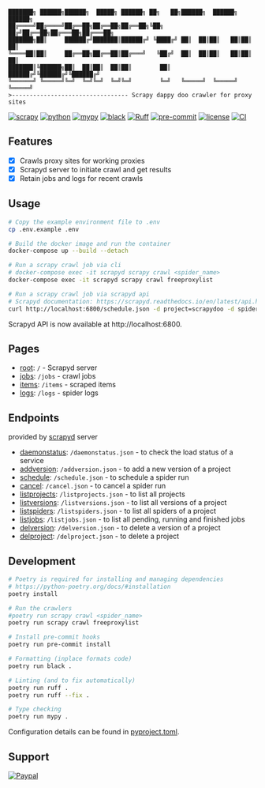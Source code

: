 ```text
███████╗ ██████╗██████╗  █████╗ ██████╗ ██╗   ██╗██████╗  ██████╗  ██████╗
██╔════╝██╔════╝██╔══██╗██╔══██╗██╔══██╗╚██╗ ██╔╝██╔══██╗██╔═══██╗██╔═══██╗
███████╗██║     ██████╔╝███████║██████╔╝ ╚████╔╝ ██║  ██║██║   ██║██║   ██║
╚════██║██║     ██╔══██╗██╔══██║██╔═══╝   ╚██╔╝  ██║  ██║██║   ██║██║   ██║
███████║╚██████╗██║  ██║██║  ██║██║        ██║   ██████╔╝╚██████╔╝╚██████╔╝
╚══════╝ ╚═════╝╚═╝  ╚═╝╚═╝  ╚═╝╚═╝        ╚═╝   ╚═════╝  ╚═════╝  ╚═════╝
>--------------------------------- Scrapy dappy doo crawler for proxy sites
```
[![scrapy](https://img.shields.io/badge/scrapy-2.11-%235fa839?style=flat-square)](https://scrapy.org)
[![python](https://img.shields.io/badge/python-3.11-%233776AB?style=flat-square&logo=python)](https://www.python.org)
[![mypy](https://www.mypy-lang.org/static/mypy_badge.svg)](https://mypy-lang.org)
[![black](https://img.shields.io/badge/code%20style-black-black.svg?style=flat-square&logo=stylelint)](https://github.com/psf/black)
[![Ruff](https://img.shields.io/endpoint?url=https://raw.githubusercontent.com/astral-sh/ruff/main/assets/badge/v2.json)](https://github.com/astral-sh/ruff)
[![pre-commit](https://img.shields.io/badge/pre--commit-enabled-brightgreen?style=flat-square&logo=pre-commit)](https://pre-commit.com)
[![license](https://img.shields.io/badge/license-MIT-blue?style=flat-square)](https://opensource.org/licenses/MIT)
[![CI](https://github.com/zubedev/scrapydoo/actions/workflows/ci.yml/badge.svg)](https://github.com/zubedev/scrapydoo/actions/workflows/ci.yml)

## Features

- [x] Crawls proxy sites for working proxies
- [x] Scrapyd server to initiate crawl and get results
- [x] Retain jobs and logs for recent crawls

## Usage

```bash
# Copy the example environment file to .env
cp .env.example .env

# Build the docker image and run the container
docker-compose up --build --detach

# Run a scrapy crawl job via cli
# docker-compose exec -it scrapyd scrapy crawl <spider_name>
docker-compose exec -it scrapyd scrapy crawl freeproxylist

# Run a scrapy crawl job via scrapyd api
# Scrapyd documentation: https://scrapyd.readthedocs.io/en/latest/api.html#schedule-json
curl http://localhost:6800/schedule.json -d project=scrapydoo -d spider=freeproxylist
```
Scrapyd API is now available at http://localhost:6800.

## Pages

- [root](http://localhost:6800): `/` - Scrapyd server
- [jobs](http://localhost:6800/jobs): `/jobs` - crawl jobs
- [items](http://localhost:6800/items): `/items` - scraped items
- [logs](http://localhost:6800/logs): `/logs` - spider logs

## Endpoints
provided by [scrapyd](https://scrapyd.readthedocs.io/en/latest/api.html) server

- [daemonstatus](http://localhost:6800/daemonstatus.json): `/daemonstatus.json` - to check the load status of a service
- [addversion](http://localhost:6800/addversion.json): `/addversion.json` - to add a new version of a project
- [schedule](http://localhost:6800/schedule.json): `/schedule.json` - to schedule a spider run
- [cancel](http://localhost:6800/cancel.json): `/cancel.json` - to cancel a spider run
- [listprojects](http://localhost:6800/listprojects.json): `/listprojects.json` - to list all projects
- [listversions](http://localhost:6800/listversions.json): `/listversions.json` - to list all versions of a project
- [listspiders](http://localhost:6800/listspiders.json): `/listspiders.json` - to list all spiders of a project
- [listjobs](http://localhost:6800/listjobs.json): `/listjobs.json` - to list all pending, running and finished jobs
- [delversion](http://localhost:6800/delversion.json): `/delversion.json` - to delete a version of a project
- [delproject](http://localhost:6800/delproject.json): `/delproject.json` - to delete a project

## Development

```bash
# Poetry is required for installing and managing dependencies
# https://python-poetry.org/docs/#installation
poetry install

# Run the crawlers
#poetry run scrapy crawl <spider_name>
poetry run scrapy crawl freeproxylist

# Install pre-commit hooks
poetry run pre-commit install

# Formatting (inplace formats code)
poetry run black .

# Linting (and to fix automatically)
poetry run ruff .
poetry run ruff --fix .

# Type checking
poetry run mypy .
```

Configuration details can be found in [pyproject.toml](pyproject.toml).

## Support
[![Paypal](https://img.shields.io/badge/Paypal-@MdZubairBeg-253B80?&logo=paypal)](https://paypal.me/MdZubairBeg/10)
